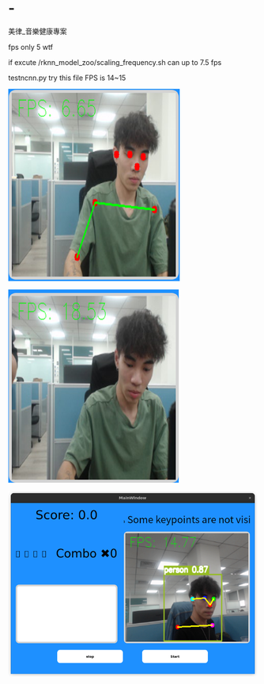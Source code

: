# -
美律_音樂健康專案

fps only 5 wtf

if excute /rknn_model_zoo/scaling_frequency.sh can up to 7.5 fps

testncnn.py try this file FPS is 14~15

![image info](withaimodel.png "withaimodel")

![image info](withoutAImodel.png "withoutAImodel")

![image info](ncnn_pic "ncnn")
